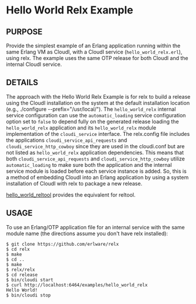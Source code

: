 # Hello World Relx Example

## PURPOSE

Provide the simplest example of an Erlang application running within the same
Erlang VM as CloudI, with a CloudI service (`hello_world_relx.erl`), using relx.
The example uses the same OTP release for both CloudI and the internal CloudI
service.

## DETAILS

The approach with the Hello World Relx Example is for relx to build
a release using the CloudI installation on the system at the default
installation location (e.g., ./configure --prefix="/usr/local/").
The `hello_world_relx` internal service configuration can use the
`automatic_loading` service configuration option set to `false` to depend
fully on the generated release loading the `hello_world_relx` application
and its `hello_world_relx` module implementation of the `cloudi_service`
interface.  The relx.config file includes the applications
`cloudi_service_api_requests` and `cloudi_service_http_cowboy` since
they are used in the cloudi.conf but are not listed as `hello_world_relx`
application dependencies.  This means that both
`cloudi_service_api_requests` and `cloudi_service_http_cowboy` utilize
`automatic_loading` to make sure both the application and the internal
service module is loaded before each service instance is added.
So, this is a method of embedding CloudI into an Erlang application by
using a system installation of CloudI with relx to package a new release.

[hello_world_reltool](https://github.com/CloudI/CloudI/tree/master/examples/hello_world_reltool#readme) provides the equivalent for reltool.

## USAGE

To use an Erlang/OTP application file for an internal service with the same
module name (the directions assume you don't have relx installed):

    $ git clone https://github.com/erlware/relx
    $ cd relx
    $ make
    $ cd ..
    $ make
    $ relx/relx
    $ cd release
    $ bin/cloudi start
    $ curl http://localhost:6464/examples/hello_world_relx
    Hello World!
    $ bin/cloudi stop

